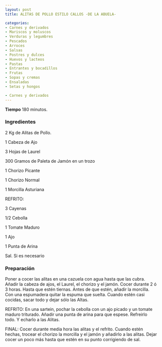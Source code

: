 ```yaml
---
layout: post
title: ALITAS DE POLLO ESTILO CALLOS -DE LA ABUELA-

categories:
- Carnes y derivados
- Mariscos y moluscos
- Verduras y legumbres
- Pescados
- Arroces
- Salsas
- Postres y dulces
- Huevos y lacteos
- Pastas
- Entrantes y bocadillos
- Frutas
- Sopas y cremas
- Ensaladas
- Setas y hongos

- Carnes y derivados
---
```

<b>Tiempo</b> 180 minutos.

<h3>Ingredientes</h3>
2 Kg de Alitas de Pollo.

1 Cabeza de Ajo

3 Hojas de Laurel

300 Gramos de Paleta de Jamón en un trozo

1 Chorizo Picante

1 Chorizo Normal

1 Morcilla Asturiana

REFRITO:

3 Cayenas

1/2 Cebolla

1 Tomate Maduro

1 Ajo

1 Punta de Arina

Sal. Si es necesario

<h3>Preparación</h3>
Poner a cocer las alitas en una cazuela con agua hasta que las cubra. Añadir la cabeza de ajos, el Laurel, el chorizo y el jamón. Cocer durante 2 ó 3 horas. Hasta que estén tiernas. Antes de que estén, añadir la morcilla. Con una espumadera quitar la espuma que suelta. Cuando estén casi cocidas, sacar todo y dejar sólo las Altas.

REFRITO: En una sartein, pochar la cebolla con un ajo picado y un tomate maduro triturado. Añadir una punta de arina para que espese. Refreirlo todo. Y echarlo a las Alitas.

FINAL: Cocer durante media hora las alitas y el refrito. Cuando estén hechas, trocear el chorizo la morcilla y el jamón y añadirlo a las alitas. Dejar cocer un poco más hasta que estén en su punto corrigiendo de sal.

